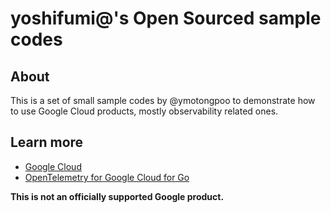 # yoshifumi@'s Open Sourced sample codes

## About

This is a set of small sample codes by @ymotongpoo to demonstrate how to use Google Cloud products, mostly observability related ones.


## Learn more

* [Google Cloud](https://cloud.google.com)
* [OpenTelemetry for Google Cloud for Go](https://github.com/GoogleCloudPlatform/opentelemetry-operations-go)

**This is not an officially supported Google product.**